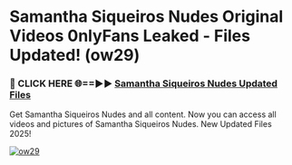 # Samantha Siqueiros Nudes Original Videos 0nlyFans Leaked - Files Updated! (ow29)

<h3>🔴 CLICK HERE 🌐==►► <a href="https://tinyurl.com/yc6ubb5a" rel="nofollow">Samantha Siqueiros Nudes Updated Files</a></h3>

Get Samantha Siqueiros Nudes and all content. Now you can access all videos and pictures of Samantha Siqueiros Nudes. New Updated Files 2025!

[![ow29](https://i.imgur.com/7eu0CRL.gif)](https://tinyurl.com/yc6ubb5a)
